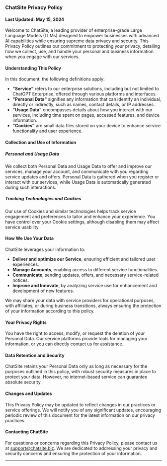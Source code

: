 ### ChatSite Privacy Policy

#### Last Updated: May 15, 2024

Welcome to ChatSite, a leading provider of enterprise-grade Large Language Models (LLMs) designed to empower businesses with advanced AI capabilities while ensuring supreme data privacy and security. This Privacy Policy outlines our commitment to protecting your privacy, detailing how we collect, use, and handle your personal and business information when you engage with our services.

#### Understanding This Policy

In this document, the following definitions apply:

- **"Service"** refers to our enterprise solutions, including but not limited to ChatGPT Enterprise, offered through various platforms and interfaces.
- **"Personal Data"** signifies any information that can identify an individual, directly or indirectly, such as names, contact details, or IP addresses.
- **"Usage Data"** encompasses details about how you interact with our services, including time spent on pages, accessed features, and device information.
- **"Cookies"** are small data files stored on your device to enhance service functionality and user experience.

#### Collection and Use of Information

##### Personal and Usage Data

We collect both Personal Data and Usage Data to offer and improve our services, manage your account, and communicate with you regarding service updates and offers. Personal Data is gathered when you register or interact with our services, while Usage Data is automatically generated during such interactions.

##### Tracking Technologies and Cookies

Our use of Cookies and similar technologies helps track service engagement and preferences to tailor and enhance your experience. You have control over your Cookie settings, although disabling them may affect service usability.

#### How We Use Your Data

ChatSite leverages your information to:

- **Deliver and optimize our Service**, ensuring efficient and tailored user experiences.
- **Manage Accounts**, enabling access to different service functionalities.
- **Communicate**, sending updates, offers, and necessary service-related notices.
- **Improve and Innovate**, by analyzing service use for enhancement and development of new features.

We may share your data with service providers for operational purposes, with affiliates, or during business transitions, always ensuring the protection of your information according to this policy.

#### Your Privacy Rights

You have the right to access, modify, or request the deletion of your Personal Data. Our service platforms provide tools for managing your information, or you can directly contact us for assistance.

#### Data Retention and Security

ChatSite retains your Personal Data only as long as necessary for the purposes outlined in this policy, with robust security measures in place to protect your data. However, no internet-based service can guarantee absolute security.

#### Changes and Updates

This Privacy Policy may be updated to reflect changes in our practices or service offerings. We will notify you of any significant updates, encouraging periodic review of this document for the latest information on our privacy practices.

#### Contacting ChatSite

For questions or concerns regarding this Privacy Policy, please contact us at support@chatsite.biz. We are dedicated to addressing your privacy and security concerns and ensuring the protection of your information.

---
